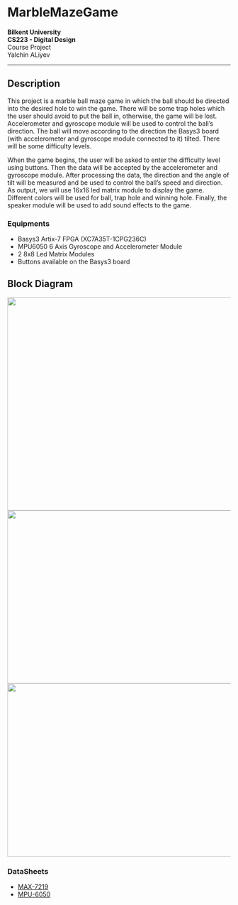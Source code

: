 
# MarbleMazeGame
<b>Bilkent University<br>
CS223 - Digital Design</b><br>
Course Project<br>
Yalchin ALiyev<hr>

## Description
<p>
This project is a marble ball maze game in which the ball should be directed into the desired hole to win the game. 
There will be some trap holes which the user should avoid to put the ball in, otherwise, the game will be lost. 
Accelerometer and gyroscope module will be used to control the ball’s direction. 
The ball will move according to the direction the Basys3 board (with accelerometer and gyroscope module connected to it) tilted. 
There will be some difficulty levels. </p>
<p>	When the game begins, the user will be asked to enter the difficulty level using buttons. 
  Then the data will be accepted by the accelerometer and gyroscope module. 
  After processing the data, the direction and the angle of tilt will be measured and be used to control the ball’s speed and direction. 
  As output, we will use 16x16 led matrix module to display the game. 
  Different colors will be used for ball, trap hole and winning hole. 
  Finally, the speaker module will be used to add sound effects to the game. 
</p>

### Equipments
* Basys3 Artix-7 FPGA (XC7A35T-1CPG236C) 
* MPU6050 6 Axis Gyroscope and Accelerometer Module 
* 2 8x8 Led Matrix Modules
* Buttons available on the Basys3 board 

## Block Diagram

<img src="https://dv14bg.by3302.livefilestore.com/y4m7iBay2Nb4heNnQScS7tU9q8GV1KNUaOOBRH0ePkvI6f5u9X2tiLoCFQalyR9daYhBYzVysHaLZ1Gs2MvJXzaM0QOquDzAfAGKD6C7levKeR5R8P1ImnIu2nDgDYVTiO9TwlqlLpxCRN6bHLlQ9VocQKUIwDtmAwlfyWwhFezw4Gc4ENyTLtfln-P9EiU7xzPErOr9o1abKYrK1iFN8tCcw?width=1920&height=1080&cropmode=none" width="900" height="480" />

<img src="https://dv15bg.by3302.livefilestore.com/y4mZXhXiqy2KAcyKufcJLAy4zwwHqd-Q_2tr_lNNu0k4eTMXKphR4y5ctQJAVya9bJq-jmJwOxYPYGnon5HRPqlj1OPgW2pIxGYt84mrSFJ1c6rgN3mnvQxJ0-f1NGtpqp4jNhBLEE1uSw86-JIy8dHZokNPEYZmKNfE5jWfBUPPi5y8zqeKHw-rpoRick8pkfhBJ6pRM_wMKfRCeOs3-U-Kw?width=1920&height=1080&cropmode=none" width="780" height="390" />

<img src="https://dv12bg.by3302.livefilestore.com/y4m2n89CZksbqPEwBI5vzTNJQdXOMvWb_m-g0A4pKbgZSSOWnsXhie1kEocelXULDTxwvCbXMG9MSCrZ-RgFAlA6Orb5EJal0vcNQjbG3IvdzkBEirXimEPRundRNNA39-7ivtSdT-R2qHxXTR43NVjWW64M-kI5C6lBPK2N1veS2yQHUHwaV8ej_taBsHwK_4-g7PqUCnFyYta1M9DFXyFvg?width=1920&height=1080&cropmode=none" width="800" height="390" />

### DataSheets
* [MAX-7219](https://datasheets.maximintegrated.com/en/ds/MAX7219MAX7221.pdf)
* [MPU-6050](https://www.cdiweb.com/datasheets/invensense/MPU6050_DataSheet_V3%204.pdf) 
